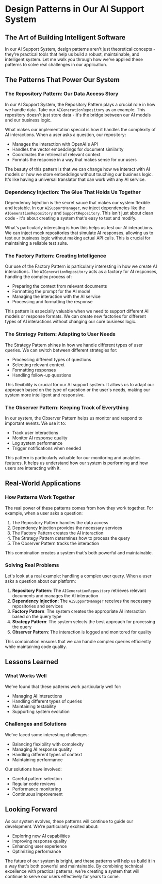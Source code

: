 # Design Patterns in Our AI Support System

## The Art of Building Intelligent Software

In our AI Support System, design patterns aren't just theoretical concepts - they're practical tools that help us build a robust, maintainable, and intelligent system. Let me walk you through how we've applied these patterns to solve real challenges in our application.

## The Patterns That Power Our System

### The Repository Pattern: Our Data Access Story

In our AI Support System, the Repository Pattern plays a crucial role in how we handle data. Take our `AIGenerationRepository` as an example. This repository doesn't just store data - it's the bridge between our AI models and our business logic.

What makes our implementation special is how it handles the complexity of AI interactions. When a user asks a question, our repository:
- Manages the interaction with OpenAI's API
- Handles the vector embeddings for document similarity
- Coordinates the retrieval of relevant context
- Formats the response in a way that makes sense for our users

The beauty of this pattern is that we can change how we interact with AI models or how we store embeddings without touching our business logic. It's like having a universal translator that can work with any AI service.

### Dependency Injection: The Glue That Holds Us Together

Dependency Injection is the secret sauce that makes our system flexible and testable. In our `AISupportManager`, we inject dependencies like the `AIGenerationRepository` and `SupportRepository`. This isn't just about clean code - it's about creating a system that's easy to test and modify.

What's particularly interesting is how this helps us test our AI interactions. We can inject mock repositories that simulate AI responses, allowing us to test our business logic without making actual API calls. This is crucial for maintaining a reliable test suite.

### The Factory Pattern: Creating Intelligence

Our use of the Factory Pattern is particularly interesting in how we create AI interactions. The `AIGenerationRepository` acts as a factory for AI responses, handling the complex process of:
- Preparing the context from relevant documents
- Formatting the prompt for the AI model
- Managing the interaction with the AI service
- Processing and formatting the response

This pattern is especially valuable when we need to support different AI models or response formats. We can create new factories for different types of AI interactions without changing our core business logic.

### The Strategy Pattern: Adapting to User Needs

The Strategy Pattern shines in how we handle different types of user queries. We can switch between different strategies for:
- Processing different types of questions
- Selecting relevant context
- Formatting responses
- Handling follow-up questions

This flexibility is crucial for our AI support system. It allows us to adapt our approach based on the type of question or the user's needs, making our system more intelligent and responsive.

### The Observer Pattern: Keeping Track of Everything

In our system, the Observer Pattern helps us monitor and respond to important events. We use it to:
- Track user interactions
- Monitor AI response quality
- Log system performance
- Trigger notifications when needed

This pattern is particularly valuable for our monitoring and analytics features. It helps us understand how our system is performing and how users are interacting with it.

## Real-World Applications

### How Patterns Work Together

The real power of these patterns comes from how they work together. For example, when a user asks a question:
1. The Repository Pattern handles the data access
2. Dependency Injection provides the necessary services
3. The Factory Pattern creates the AI interaction
4. The Strategy Pattern determines how to process the query
5. The Observer Pattern tracks the interaction

This combination creates a system that's both powerful and maintainable.

### Solving Real Problems

Let's look at a real example: handling a complex user query. When a user asks a question about our platform:

1. **Repository Pattern**: The `AIGenerationRepository` retrieves relevant documents and manages the AI interaction
2. **Dependency Injection**: The `AISupportManager` receives the necessary repositories and services
3. **Factory Pattern**: The system creates the appropriate AI interaction based on the query type
4. **Strategy Pattern**: The system selects the best approach for processing the query
5. **Observer Pattern**: The interaction is logged and monitored for quality

This combination ensures that we can handle complex queries efficiently while maintaining code quality.

## Lessons Learned

### What Works Well

We've found that these patterns work particularly well for:
- Managing AI interactions
- Handling different types of queries
- Maintaining testability
- Supporting system evolution

### Challenges and Solutions

We've faced some interesting challenges:
- Balancing flexibility with complexity
- Managing AI response quality
- Handling different types of context
- Maintaining performance

Our solutions have involved:
- Careful pattern selection
- Regular code reviews
- Performance monitoring
- Continuous improvement

## Looking Forward

As our system evolves, these patterns will continue to guide our development. We're particularly excited about:
- Exploring new AI capabilities
- Improving response quality
- Enhancing user experience
- Optimizing performance

The future of our system is bright, and these patterns will help us build it in a way that's both powerful and maintainable. By combining technical excellence with practical patterns, we're creating a system that will continue to serve our users effectively for years to come. 